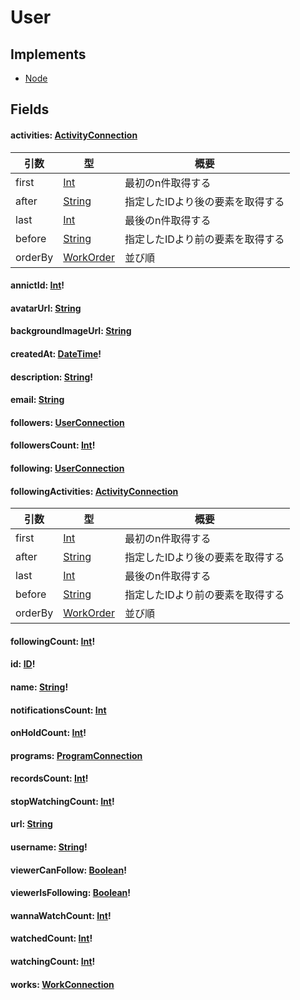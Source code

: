 # User

## Implements

- [Node](/api/graphql/interfaces/node.md)


## Fields

#### activities: [ActivityConnection](/api/graphql/objects/activity-connection.md)

| 引数 | 型 | 概要 |
| --- | --- | --- |
| first | [Int](/api/graphql/scalars/int.md) | 最初のn件取得する |
| after | [String](/api/graphql/scalars/string.md) | 指定したIDより後の要素を取得する |
| last | [Int](/api/graphql/scalars/int.md) | 最後のn件取得する |
| before | [String](/api/graphql/scalars/string.md) | 指定したIDより前の要素を取得する |
| orderBy | [WorkOrder](/api/graphql/input-objects/activity-order.md) | 並び順 |

#### annictId: [Int](/api/graphql/scalars/int.md)!

#### avatarUrl: [String](/api/graphql/scalars/string.md)

#### backgroundImageUrl: [String](/api/graphql/scalars/string.md)

#### createdAt: [DateTime](/api/graphql/scalars/date-time.md)!

#### description: [String](/api/graphql/scalars/string.md)!

#### email: [String](/api/graphql/scalars/string.md)

#### followers: [UserConnection](/api/graphql/objects/user-connection.md)

#### followersCount: [Int](/api/graphql/scalars/int.md)!

#### following: [UserConnection](/api/graphql/objects/user-connection.md)

#### followingActivities: [ActivityConnection](/api/graphql/objects/activity-connection.md)

| 引数 | 型 | 概要 |
| --- | --- | --- |
| first | [Int](/api/graphql/scalars/int.md) | 最初のn件取得する |
| after | [String](/api/graphql/scalars/string.md) | 指定したIDより後の要素を取得する |
| last | [Int](/api/graphql/scalars/int.md) | 最後のn件取得する |
| before | [String](/api/graphql/scalars/string.md) | 指定したIDより前の要素を取得する |
| orderBy | [WorkOrder](/api/graphql/input-objects/activity-order.md) | 並び順 |

#### followingCount: [Int](/api/graphql/scalars/int.md)!

#### id: [ID](/api/graphql/scalars/id.md)!

#### name: [String](/api/graphql/scalars/string.md)!

#### notificationsCount: [Int](/api/graphql/scalars/int.md)

#### onHoldCount: [Int](/api/graphql/scalars/int.md)!

#### programs: [ProgramConnection](/api/graphql/objects/program-connection.md)

#### recordsCount: [Int](/api/graphql/scalars/int.md)!

#### stopWatchingCount: [Int](/api/graphql/scalars/int.md)!

#### url: [String](/api/graphql/scalars/string.md)

#### username: [String](/api/graphql/scalars/string.md)!

#### viewerCanFollow: [Boolean](/api/graphql/scalars/boolean.md)!

#### viewerIsFollowing: [Boolean](/api/graphql/scalars/boolean.md)!

#### wannaWatchCount: [Int](/api/graphql/scalars/int.md)!

#### watchedCount: [Int](/api/graphql/scalars/int.md)!

#### watchingCount: [Int](/api/graphql/scalars/int.md)!

#### works: [WorkConnection](/api/graphql/objects/work-connection.md)
